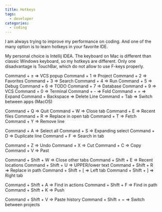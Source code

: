 ```yaml
---
title: Hotkeys
tags: 
  - developer
categories:
  - coding      
---
```

I am always trying to improve my performance on coding. And one of the many option is to learn hotkeys in your favorite IDE. 

My personal choice is Intellij IDEA.
The keyboard on Mac is different than classic Windows keyboard, so my hotkeys are different.
Only one disadvantage is TouchBar, which do not allow to use F-keys properly. 

Command + ± => VCS popup
Command + 1 => Project
Command + 2 => Favorites
Command + 3 => Search
Command + 4 => Run
Command + 5 => Debug
Command + 6 => TODO
Command + 7 => Database
Command + 9 => VCS
Command + 0 => Terminal
Command + - => Fold
Command + = => Expand
Command + Backspace => Delete Line
Command + Tab => Switch between apps (MacOS)

Command + Q => Quit
Command + W => Close tab
Command + E => Recent files
Command + R => Replace in open tab
Command + T => Fetch
Command + Y => Remove line

Command + A => Select all
Command + S => Expanding select
Command + D => Duplicate line
Command + F => Search in tab

Command + Z => Undo
Command + X => Cut
Command + C => Copy
Command + V => Past

Command + Shift + W => Close other tabs
Command + Shift + E => Recent locations
Command + Shift + U => UPPER/lower text
Command + Shift + R => Replace in path
Command + Shift + \[ => Left tab
Command + Shift + \] => Right tab

Command + Shift + A => Find in actions
Command + Shift + F => Find in path
Command + Shift + K => Push

Command + Shift + V => Paste history
Command + Shift + ~ => Switch between projects

